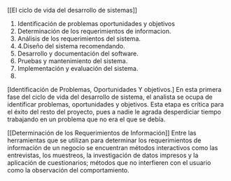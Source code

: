 [[El ciclo de vida del desarrollo de sistemas]]
1. Identificación de problemas oportunidades y objetivos
2. Determinación de los requerimientos de informacion.
3. Análisis de los requerimientos del sistema.
4. 4.Diseño del sistema recomendando.
5. Desarrollo y documentación del software.
6. Pruebas y mantenimiento del sistema.
7. Implementación y evaluación del sistema.
8.
[Identificación de Problemas, Oportunidades Y objetivos.]
En esta primera fase del ciclo de vida del desarrollo de sistema, el analista se ocupa de identificar problemas, oportunidades y objetivos. Esta etapa es crítica para el éxito  del resto del proyecto, pues a nadie le agrada desperdiciar tiempo trabajando en un problema que no era el que se debía.

[[Determinación de los Requerimientos de Información]]
Entre las herramientas que se utilizan para determinar los requerimientos de información de un negocio se encuentran métodos interactivos como las entrevistas, los muestreos, la investigación de datos impresos y la aplicación de cuestionarios; métodos que no interfieren con el usuario como la observación del comportamiento.    